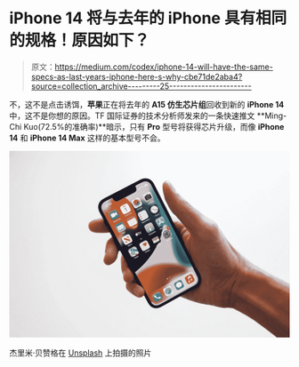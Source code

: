 # iPhone 14 将与去年的 iPhone 具有相同的规格！原因如下？

> 原文：<https://medium.com/codex/iphone-14-will-have-the-same-specs-as-last-years-iphone-here-s-why-cbe71de2aba4?source=collection_archive---------25----------------------->

不，这不是点击诱饵，**苹果**正在将去年的 **A15 仿生芯片组**回收到新的 **iPhone 14** 中，这不是你想的原因。TF 国际证券的技术分析师发来的一条快速推文 **Ming-Chi Kuo(72.5%的准确率)**暗示，只有 **Pro** 型号将获得芯片升级，而像 **iPhone 14** 和 **iPhone 14 Max** 这样的基本型号不会。

![](img/aa1925ec042419b3da15cec64110c6ac.png)

杰里米·贝赞格在 [Unsplash](https://unsplash.com?utm_source=medium&utm_medium=referral) 上拍摄的照片